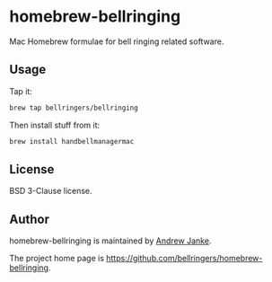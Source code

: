 # homebrew-bellringing

Mac Homebrew formulae for bell ringing related software.

## Usage

Tap it:

```bash
brew tap bellringers/bellringing
```

Then install stuff from it:

```bash
brew install handbellmanagermac
```

## License

BSD 3-Clause license.

## Author

homebrew-bellringing is maintained by [Andrew Janke](https://apjanke.net).

The project home page is <https://github.com/bellringers/homebrew-bellringing>.
